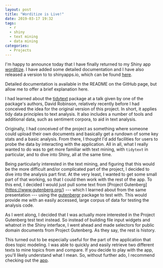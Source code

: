 ```yaml
---
layout: post
title: "Worditize is Live!"
date: 2019-03-17 19:32
tags:
  - r
  - shiny
  - text mining
  - data mining
categories:
  - Projects
---
```


I'm happy to announce today that I have finally returned to my Shiny app
[worditize](https://github.com/progdrum/worditize). I have added some detailed
documentation and I have also released a version to to shinyapps.io, which
can be found [here](https://progdrum.shinyapps.io/worditize/).

Detailed documentation is available in the README on the GitHub page, but
allow me to offer a brief explanation here.

I had learned about the [tidytext](https://www.tidytextmining.com/) package
at a talk given by one of the package's authors, David Robinson, relatively
recently before I had conceived the idea for the original version of this
project. In short, it applies tidy data principles to text analysis. It also
includes a number of tools and additional data, such as sentiment corpora, to
aid in text analysis.

Originally, I had conceived of the project as something where someone could
upload their own documents and basically get a rundown of some key stats and a
basic analysis. From there, I thought I'd add facilities for users to probe
the data by interacting with the application. All in all, what I really
wanted to do was to get more familiar with text mining, with `tidytext` in
particular, and to dive into Shiny, all at the same time.

Being particularly interested in the text mining, and figuring that this would
be the more difficult and/or complicated part of the project, I decided to dive
into the analysis part first. At the very least, I wanted to get some small
part of that working, so that I could then work with the rest of the app. To
this end, I decided I would just pull some text from [Project Gutenberg] (https://www.gutenberg.org/)
--- which I learned about from the same presentation --- using the [gutenbergr](https://github.com/ropensci/gutenbergr)
package to test with. This would provide me with an easily accessed, large
corpus of data for testing the analysis code.

As I went along, I decided that I was actually more interested in the Project
Gutenberg test text instead. So instead of building file input widgets and
whatnot in the Shiny interface, I went ahead and made selectors for public
domain documents from Project Gutenberg. As they say, the rest is history.

This turned out to be especially useful
for the part of the application that does topic modeling. I was able to quickly
and easily retrieve two different texts to mine topics from and compare. If you
decide to play with the app, you'll likely understand what I mean. So, without
further ado, I recommend checking out the [app](https://progdrum.shinyapps.io/worditize/).
